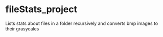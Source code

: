 # fileStats_project
Lists stats about files in a folder recursively and converts bmp images to their grasycales